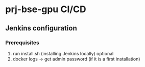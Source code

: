 # prj-bse-gpu CI/CD

## Jenkins configuration
### Prerequisites
1. run install.sh (installing Jenkins locally) optional
2. docker logs <customjenkins id> -> get admin password (if it is a first installation)
